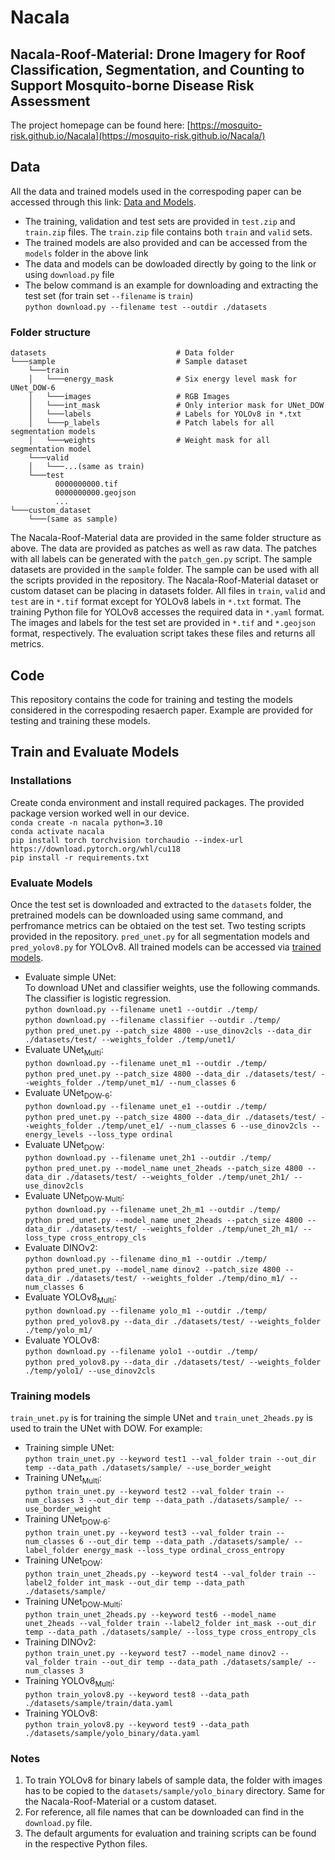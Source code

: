 # Nacala
## Nacala-Roof-Material: Drone Imagery for Roof Classification, Segmentation, and Counting to Support Mosquito-borne Disease Risk Assessment

The project homepage can be found here: [https://mosquito-risk.github.io/Nacala](https://mosquito-risk.github.io/Nacala/)

## Data
All the data and trained models used in the correspoding paper can be accessed through this link: [Data and Models](https://sid.erda.dk/sharelink/aHw1Pey5BC).
* The training, validation and test sets are provided in `test.zip` and `train.zip` files. The `train.zip` file contains both `train` and `valid` sets.
* The trained models are also provided and can be accessed from the `models` folder in the above link
* The data and models can be dowloaded directly by going to the link or using `download.py` file
* The below command is an example for downloading and extracting the test set (for train set `--filename` is `train`) <br />
  ```python download.py --filename test --outdir ./datasets``` <br />


### Folder structure
```
datasets                             # Data folder
└───sample                           # Sample dataset
    └───train
    │   └───energy_mask              # Six energy level mask for UNet_DOW-6
    │   └───images                   # RGB Images
    │   └───int_mask                 # Only interior mask for UNet_DOW
    │   └───labels                   # Labels for YOLOv8 in *.txt
    │   └───p_labels                 # Patch labels for all segmentation models
    │   └───weights                  # Weight mask for all segmentation model
    └───valid
    │   └───...(same as train)
    └───test
          0000000000.tif
          0000000000.geojson
          ...
└───custom_dataset 
    └───(same as sample)
```
The Nacala-Roof-Material data are provided in the same folder structure as above.
The data are provided as patches as well as raw data. The patches with all labels can be generated
with the `patch_gen.py` script.
The sample datasets are provided in the `sample` folder.
The sample can be used with all the scripts provided in the repository.
The Nacala-Roof-Material dataset or custom dataset can be placing in datasets folder.
All files in `train`, `valid` and `test` are in `*.tif` format except for YOLOv8 labels in `*.txt` format.
The training Python file for YOLOv8 accesses the required data in `*.yaml` format.
The images and labels for the test set are provided in `*.tif` and `*.geojson` format, respectively.
The evaluation script takes these files and returns all metrics.

## Code
This repository contains the code for training and testing the models considered in the correspoding resaerch paper.
Example are provided for testing and training these models.

## Train and Evaluate Models

### Installations
Create conda environment and install required packages. The provided package version worked well in our device. <br>
`conda create -n nacala python=3.10` <br>
`conda activate nacala` <br>
`pip install torch torchvision torchaudio --index-url https://download.pytorch.org/whl/cu118` <br>
`pip install -r requirements.txt` <br>

### Evaluate Models
Once the test set is downloaded and extracted to the `datasets` folder,
the pretrained models can be downloaded using same command, and perfromance metrics can be obtaied on the test set.
Two testing scripts provided in the repository. `pred_unet.py` for all segmentation models
and `pred_yolov8.py` for YOLOv8.
All trained models can be accessed via [trained models](https://sid.erda.dk/sharelink/HF2srDrYEa).

* Evaluate simple UNet: <br />
To download UNet and classifier weights, use the following commands.
The classifier is logistic regression. <br>
```python download.py --filename unet1 --outdir ./temp/``` <br>
```python download.py --filename classifier --outdir ./temp/``` <br>
```python pred_unet.py --patch_size 4800 --use_dinov2cls --data_dir ./datasets/test/ --weights_folder ./temp/unet1/```
* Evaluate UNet<sub>Multi</sub>: <br>
```python download.py --filename unet_m1 --outdir ./temp/``` <br>
```python pred_unet.py --patch_size 4800 --data_dir ./datasets/test/ --weights_folder ./temp/unet_m1/ --num_classes 6``` <br>
* Evaluate UNet<sub>DOW-6</sub>: <br>
```python download.py --filename unet_e1 --outdir ./temp/``` <br>
```python pred_unet.py --patch_size 4800 --data_dir ./datasets/test/ --weights_folder ./temp/unet_e1/ --num_classes 6 --use_dinov2cls --energy_levels --loss_type ordinal``` <br>
* Evaluate UNet<sub>DOW</sub>: <br>
```python download.py --filename unet_2h1 --outdir ./temp/``` <br>
```python pred_unet.py --model_name unet_2heads --patch_size 4800 --data_dir ./datasets/test/ --weights_folder ./temp/unet_2h1/ --use_dinov2cls``` <br>
* Evaluate UNet<sub>DOW-Multi</sub>: <br>
```python download.py --filename unet_2h_m1 --outdir ./temp/``` <br>
```python pred_unet.py --model_name unet_2heads --patch_size 4800 --data_dir ./datasets/test/ --weights_folder ./temp/unet_2h_m1/ --loss_type cross_entropy_cls``` <br>
* Evaluate DINOv2: <br>
```python download.py --filename dino_m1 --outdir ./temp/``` <br>
```python pred_unet.py --model_name dinov2 --patch_size 4800 --data_dir ./datasets/test/ --weights_folder ./temp/dino_m1/ --num_classes 6``` <br>
* Evaluate YOLOv8<sub>Multi</sub>: <br>
```python download.py --filename yolo_m1 --outdir ./temp/``` <br>
```python pred_yolov8.py --data_dir ./datasets/test/ --weights_folder ./temp/yolo_m1/``` <br>
* Evaluate YOLOv8: <br>
```python download.py --filename yolo1 --outdir ./temp/``` <br>
```python pred_yolov8.py --data_dir ./datasets/test/ --weights_folder ./temp/yolo1/ --use_dinov2cls``` <br>

[//]: # (* Evaluate UNet<sub>2decoders</sub>: <br>)
[//]: # (```python download.py --filename unet_2d1 --outdir ./temp/``` <br>)
[//]: # (```python pred_unet.py --model_name unet_2decoders --patch_size 4800 --data_dir ./datasets/test/ --weights_folder ./temp/unet_2d1/ --use_dinov2cls``` <br>)


### Training models
`train_unet.py` is for training the simple UNet and `train_unet_2heads.py` is used to train the UNet with DOW.
For example:
* Training simple UNet: <br />
```python train_unet.py --keyword test1 --val_folder train --out_dir temp --data_path ./datasets/sample/ --use_border_weight```
* Training UNet<sub>Multi</sub>: <br />
```python train_unet.py --keyword test2 --val_folder train --num_classes 3 --out_dir temp --data_path ./datasets/sample/ --use_border_weight```
* Training UNet<sub>DOW-6</sub>: <br />
```python train_unet.py --keyword test3 --val_folder train --num_classes 6 --out_dir temp --data_path ./datasets/sample/ --label_folder energy_mask --loss_type ordinal_cross_entropy```
* Training UNet<sub>DOW</sub>: <br />
```python train_unet_2heads.py --keyword test4 --val_folder train --label2_folder int_mask --out_dir temp --data_path ./datasets/sample/```
* Training UNet<sub>DOW-Multi</sub>: <br />
```python train_unet_2heads.py --keyword test6 --model_name unet_2heads --val_folder train --label2_folder int_mask --out_dir temp --data_path ./datasets/sample/ --loss_type cross_entropy_cls```
* Training DINOv2: <br />
```python train_unet.py --keyword test7 --model_name dinov2 --val_folder train --out_dir temp --data_path ./datasets/sample/ --num_classes 3```
* Training YOLOv8<sub>Multi</sub>: <br />
```python train_yolov8.py --keyword test8 --data_path ./datasets/sample/train/data.yaml```
* Training YOLOv8: <br />
```python train_yolov8.py --keyword test9 --data_path ./datasets/sample/yolo_binary/data.yaml```

[//]: # (* Training UNet<sub>2decoders</sub>: <br />)
[//]: # (```python train_unet_2heads.py --keyword test5 --model_name unet_2decoders --val_folder train --label2_folder int_mask --out_dir temp --data_path ./datasets/sample/```)

### Notes
1. To train YOLOv8 for binary labels of sample data, the folder with images has to be copied to the `datasets/sample/yolo_binary` directory.
Same for the Nacala-Roof-Material or a custom dataset.
2. For reference, all file names that can be downloaded can find in the `download.py` file.
3. The default arguments for evaluation and training scripts can be found in the respective 
Python files.
